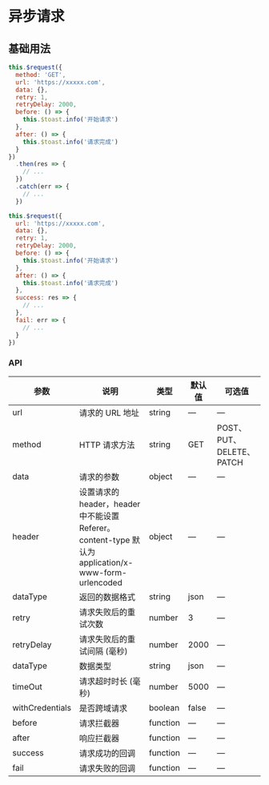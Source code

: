 # 异步请求

## 基础用法

```js
this.$request({
  method: 'GET',
  url: 'https://xxxxx.com',
  data: {},
  retry: 1,
  retryDelay: 2000,
  before: () => {
    this.$toast.info('开始请求')
  },
  after: () => {
    this.$toast.info('请求完成')
  }
})
  .then(res => {
    // ...
  })
  .catch(err => {
    // ...
  })
```

```js
this.$request({
  url: 'https://xxxxx.com',
  data: {},
  retry: 1,
  retryDelay: 2000,
  before: () => {
    this.$toast.info('开始请求')
  },
  after: () => {
    this.$toast.info('请求完成')
  },
  success: res => {
    // ...
  },
  fail: err => {
    // ...
  }
})
```

### API

| 参数            | 说明                                                                                                | 类型     | 默认值 | 可选值                   |
| --------------- | --------------------------------------------------------------------------------------------------- | -------- | ------ | ------------------------ |
| url             | 请求的 URL 地址                                                                                     | string   | —      | —                        |
| method          | HTTP 请求方法                                                                                       | string   | GET    | POST、PUT、DELETE、PATCH |
| data            | 请求的参数                                                                                          | object   | —      | —                        |
| header          | 设置请求的 header，header 中不能设置 Referer。content-type 默认为 application/x-www-form-urlencoded | object   | —      | —                        |
| dataType        | 返回的数据格式                                                                                      | string   | json   | —                        |
| retry           | 请求失败后的重试次数                                                                                | number   | 3      | —                        |
| retryDelay      | 请求失败后的重试间隔 (毫秒)                                                                         | number   | 2000   | —                        |
| dataType        | 数据类型                                                                                            | string   | json   | —                        |
| timeOut         | 请求超时时长 (毫秒)                                                                                 | number   | 5000   | —                        |
| withCredentials | 是否跨域请求                                                                                        | boolean  | false  | —                        |
| before          | 请求拦截器                                                                                          | function | —      | —                        |
| after           | 响应拦截器                                                                                          | function | —      | —                        |
| success         | 请求成功的回调                                                                                      | function | —      | —                        |
| fail            | 请求失败的回调                                                                                      | function | —      | —                        |
